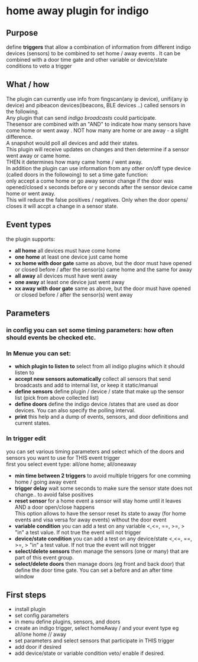# home away plugin for indigo

## Purpose 
define **triggers** that allow a combination of information from different indigo devices (sensors) to be combined to set home / away events . 
It can be combined with a door time gate and other variable or device/state conditions to veto a trigger 

## What / how
The plugin can currently use info from fingscan(any ip device), unifi(any ip device) and pibeacon devices(ibeacons, BLE devices ..) called sensors in the following.   
Any plugin that can send *indigo broadcasts* could participate.  
Thesensor are combined with an "AND" to indicate how many sensors have come home or went away . NOT how many are home or are away - a slight difference.   
A snapshot would poll all devices and add their states.   
This plugin will receive updates on changes and then determine if a sensor went away or came home.   
THEN it determines how many came home / went away.  
In addition the plugin can use information from any other on/off type device (called doors in the followoing) to set a time gate function:  
only accept a come home or go away sensor change if the door was opened/closed x seconds before or y seconds after the sensor device came home or went away.  
This will reduce the false positives / negatives. Only when the door opens/ closes it will accpt a change in a sensor state.  

## Event types
the plugin supports:  
* **all home** all devices must have come home  
* **one home** at least one device just came home   
* **xx home with door gate** same as above, but the door must have opened or closed before / after the sensor(s) came home and the same for away  
* **all away** all devices must have went away  
* **one away** at least one device just went away  
* **xx away with door gate** same as above, but the door must have opened or closed before / after the sensor(s) went away  

## Parameters  
### in config you can set some timing parameters: how often should events be checked etc.  

### In Menue you can set:  
* **which plugin to listen to** select from all indigo plugins which it should listen to   
* **accept new sensors automatically**  collect all sensors that send broadcasts and add to internal list, or keep it static/manual 
* **define sensors** define plugin / device / state that make up the sensor list (pick from above collected list)   
* **define doors** define the indigo device /states that are used as door devices. You can also specify the polling interval.  
* **print** this help and a dump of events, sensors, and door definitions and current states.  

### In trigger edit
you can set various timing parameters and select which of the doors and sensors you want to use for THIS event trigger  
first you select event type: all/one home;  all/oneaway   
* **min time between 2 triggers** to avoid multiple triggers for one comming home / going away event  
* **trigger delay** wait some seconds to make sure the sensor state does not change.. to avoid false positives  
* **reset sensor** for a home event a sensor will stay home until it leaves AND a door open/close happens  
This option allows to have the sensor reset its state to away (for home events and visa versa for away events) without the door event  
* **variable condition** you can add a test on any variable <,<=, ==, >=, > "in" a test value. If not true the event will not trigger  
* **device/state condition** you can add a test on any device/state <,<=, ==, >=, > "in" a test value. If not true the event will not trigger  
* **select/delete sensors** then manage the sensors (one or many) that are part of this event group.  
* **select/delete doors** then manage doors (eg front and back door) that define the door time gate. You can set a before and an after time window   

## First steps
* install plugin
* set config parameters
* in menu define plugins, sensors, and doors
* create an indigo trigger, select homeAway / and your event type eg all/one home // away
* set parameters and select sensors that participate in THIS trigger 
* add door if desired
* add device/state or variable condition veto/ enable if desired.

 
